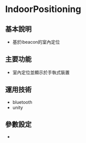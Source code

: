 # IndoorPositioning

## 基本說明
- 基於ibeacon的室內定位

## 主要功能
- 室內定位並顯示於手執式裝置

## 運用技術
- bluetooth
- unity

## 參數設定
-

